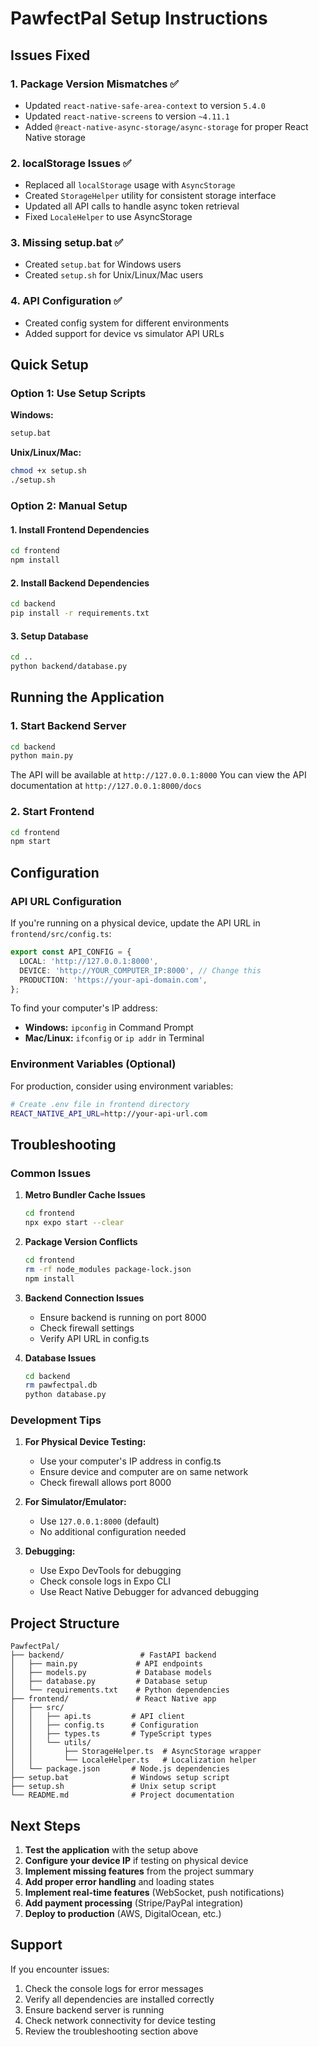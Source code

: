 # PawfectPal Setup Instructions

## Issues Fixed

### 1. Package Version Mismatches ✅
- Updated `react-native-safe-area-context` to version `5.4.0`
- Updated `react-native-screens` to version `~4.11.1`
- Added `@react-native-async-storage/async-storage` for proper React Native storage

### 2. localStorage Issues ✅
- Replaced all `localStorage` usage with `AsyncStorage`
- Created `StorageHelper` utility for consistent storage interface
- Updated all API calls to handle async token retrieval
- Fixed `LocaleHelper` to use AsyncStorage

### 3. Missing setup.bat ✅
- Created `setup.bat` for Windows users
- Created `setup.sh` for Unix/Linux/Mac users

### 4. API Configuration ✅
- Created config system for different environments
- Added support for device vs simulator API URLs

## Quick Setup

### Option 1: Use Setup Scripts

**Windows:**
```bash
setup.bat
```

**Unix/Linux/Mac:**
```bash
chmod +x setup.sh
./setup.sh
```

### Option 2: Manual Setup

#### 1. Install Frontend Dependencies
```bash
cd frontend
npm install
```

#### 2. Install Backend Dependencies
```bash
cd backend
pip install -r requirements.txt
```

#### 3. Setup Database
```bash
cd ..
python backend/database.py
```

## Running the Application

### 1. Start Backend Server
```bash
cd backend
python main.py
```
The API will be available at `http://127.0.0.1:8000`
You can view the API documentation at `http://127.0.0.1:8000/docs`

### 2. Start Frontend
```bash
cd frontend
npm start
```

## Configuration

### API URL Configuration
If you're running on a physical device, update the API URL in `frontend/src/config.ts`:

```typescript
export const API_CONFIG = {
  LOCAL: 'http://127.0.0.1:8000',
  DEVICE: 'http://YOUR_COMPUTER_IP:8000', // Change this
  PRODUCTION: 'https://your-api-domain.com',
};
```

To find your computer's IP address:
- **Windows:** `ipconfig` in Command Prompt
- **Mac/Linux:** `ifconfig` or `ip addr` in Terminal

### Environment Variables (Optional)
For production, consider using environment variables:

```bash
# Create .env file in frontend directory
REACT_NATIVE_API_URL=http://your-api-url.com
```

## Troubleshooting

### Common Issues

1. **Metro Bundler Cache Issues**
   ```bash
   cd frontend
   npx expo start --clear
   ```

2. **Package Version Conflicts**
   ```bash
   cd frontend
   rm -rf node_modules package-lock.json
   npm install
   ```

3. **Backend Connection Issues**
   - Ensure backend is running on port 8000
   - Check firewall settings
   - Verify API URL in config.ts

4. **Database Issues**
   ```bash
   cd backend
   rm pawfectpal.db
   python database.py
   ```

### Development Tips

1. **For Physical Device Testing:**
   - Use your computer's IP address in config.ts
   - Ensure device and computer are on same network
   - Check firewall allows port 8000

2. **For Simulator/Emulator:**
   - Use `127.0.0.1:8000` (default)
   - No additional configuration needed

3. **Debugging:**
   - Use Expo DevTools for debugging
   - Check console logs in Expo CLI
   - Use React Native Debugger for advanced debugging

## Project Structure

```
PawfectPal/
├── backend/                 # FastAPI backend
│   ├── main.py             # API endpoints
│   ├── models.py           # Database models
│   ├── database.py         # Database setup
│   └── requirements.txt    # Python dependencies
├── frontend/               # React Native app
│   ├── src/
│   │   ├── api.ts         # API client
│   │   ├── config.ts      # Configuration
│   │   ├── types.ts       # TypeScript types
│   │   └── utils/
│   │       ├── StorageHelper.ts  # AsyncStorage wrapper
│   │       └── LocaleHelper.ts   # Localization helper
│   └── package.json       # Node.js dependencies
├── setup.bat              # Windows setup script
├── setup.sh               # Unix setup script
└── README.md              # Project documentation
```

## Next Steps

1. **Test the application** with the setup above
2. **Configure your device IP** if testing on physical device
3. **Implement missing features** from the project summary
4. **Add proper error handling** and loading states
5. **Implement real-time features** (WebSocket, push notifications)
6. **Add payment processing** (Stripe/PayPal integration)
7. **Deploy to production** (AWS, DigitalOcean, etc.)

## Support

If you encounter issues:
1. Check the console logs for error messages
2. Verify all dependencies are installed correctly
3. Ensure backend server is running
4. Check network connectivity for device testing
5. Review the troubleshooting section above 